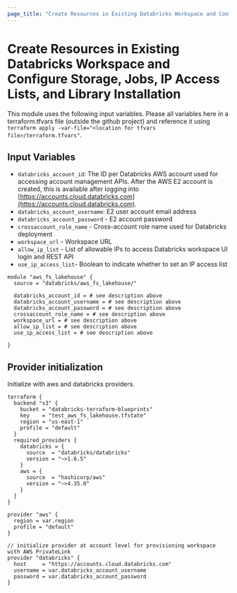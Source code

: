 ```yaml
---
page_title: "Create Resources in Existing Databricks Workspace and Configure Storage, Jobs, IP Access Lists, and Library Installation"
---
```


# Create Resources in Existing Databricks Workspace and Configure Storage, Jobs, IP Access Lists, and Library Installation

This module uses the following input variables. Please all variables here in a terraform.tfvars file (outside the github project) and reference it using `terraform apply -var-file="<location for tfvars file>/terraform.tfvars"`.

## Input Variables

- `databricks_account_id`: The ID per Databricks AWS account used for accessing account management APIs. After the AWS E2 account is created, this is available after logging into [https://accounts.cloud.databricks.com](https://accounts.cloud.databricks.com).
- `databricks_account_username`: E2 user account email address
- `databricks_account_password` - E2 account password
- `crossaccount_role_name` - Cross-account role name used for Databricks deployment
- `workspace_url` - Workspace URL
- `allow_ip_list` - List of allowable IPs to access Databricks workspace UI login and REST API
- `use_ip_access_list`- Boolean to indicate whether to set an IP access list

```hcl
module "aws_fs_lakehouse" {
  source = "databricks/aws_fs_lakehouse/"
  
  databricks_account_id = # see description above
  databricks_account_username = # see description above
  databricks_account_password = # see description above
  crossaccount_role_name = # see description above
  workspace_url = # see description above
  allow_ip_list = # see description above
  use_ip_access_list = # see description above
  
}
```

## Provider initialization

Initialize with aws and databricks providers.

```hcl
terraform {
  backend "s3" {
    bucket = "databricks-terraform-blueprints"
    key    = "test_aws_fs_lakehouse.tfstate"
    region = "us-east-1"
    profile = "default"
  }
  required_providers {
    databricks = {
      source  = "databricks/databricks"
      version = "~>1.6.5"
    }
    aws = {
      source  = "hashicorp/aws"
      version = "~>4.35.0"
    }
  }
}

provider "aws" {
  region = var.region
  profile = "default"
}

// initialize provider at account level for provisioning workspace with AWS PrivateLink
provider "databricks" {
  host     = "https://accounts.cloud.databricks.com"
  username = var.databricks_account_username
  password = var.databricks_account_password
}
```
